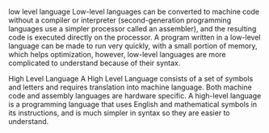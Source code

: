 low level language
Low-level languages ​​can be converted to machine code without a compiler or interpreter (second-generation programming languages ​​use a simpler processor called an assembler), and the resulting code is executed directly on the processor. A program written in a low-level language can be made to run very quickly, with a small portion of memory, which helps optimization, however, low-level languages ​​are more complicated to understand because of their syntax.

High Level Language
A High Level Language consists of a set of symbols and letters and requires translation into machine language. Both machine code and assembly languages ​​are hardware specific. A high-level language is a programming language that uses English and mathematical symbols in its instructions, and is much simpler in syntax so they are easier to understand.
